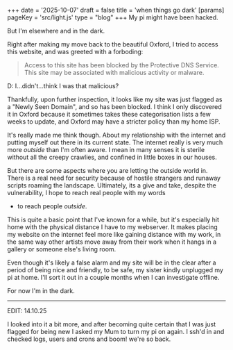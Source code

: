 +++
date = '2025-10-07'
draft = false
title = 'when things go dark'
[params]
    pageKey = 'src/light.js'
    type = "blog"
+++
My pi might have been hacked.

But I'm elsewhere and in the dark.

Right after making my move back to the beautiful Oxford, I tried
to access this website, and was greeted with a forboding:
> Access to this site has been blocked by the Protective DNS Service.
> This site may be associated with malicious activity or malware.

D: I...didn't...think I was that malicious?

Thankfully, upon further inspection, it looks like my site was
just flagged as a "Newly Seen Domain", and so has been blocked.
I think I only discovered it in Oxford because it sometimes takes these
categorisation lists a few weeks to update, and Oxford may have a
stricter policy than my home ISP.

It's really made me think though. About my relationship with the
internet and putting myself out there in its current state. The
internet really is very much more *outside* than I'm often aware.
I mean in many senses it is sterile without all the creepy crawlies,
and confined in little boxes in our houses. 

But there are some aspects where you are letting the outside world in.
There is a real need for security because of hostile strangers and 
runaway scripts roaming the landscape. Ultimately, its a give and take,
despite the vulnerability, I hope to reach real people with my words 
- to reach people *outside*.

This is quite a basic point that I've known for a while, but it's
especially hit home with the physical distance I have to my webserver.
It makes placing my website on the internet feel more like gaining
distance with my work, in the same way other artists move away from
their work when it hangs in a gallery or someone else's living room.

Even though it's likely a false alarm and my site will be
in the clear after a period of being nice and friendly, to be safe,
my sister kindly unplugged my pi at home. I'll sort it out in a couple
months when I can investigate offline. 

For now I'm in the dark.

---

EDIT: 14.10.25

I looked into it a bit more, and after becoming quite certain that I was
just flagged for being new I asked my Mum to turn my pi on again. I ssh'd
in and checked logs, users and crons and boom! we're so back.
